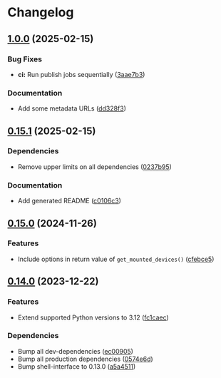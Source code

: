 # Changelog

## [1.0.0](https://github.com/MaxG87/storage-device-managers/compare/v0.15.1...v1.0.0) (2025-02-15)


### Bug Fixes

* **ci:** Run publish jobs sequentially ([3aae7b3](https://github.com/MaxG87/storage-device-managers/commit/3aae7b368afd0cc082c146018df3e3d0203dbff3))


### Documentation

* Add some metadata URLs ([dd328f3](https://github.com/MaxG87/storage-device-managers/commit/dd328f3960e13c5fc857bb2ca35e7622eeb0ef9e))

## [0.15.1](https://github.com/MaxG87/storage-device-managers/compare/v0.15.0...v0.15.1) (2025-02-15)


### Dependencies

* Remove upper limits on all dependencies ([0237b95](https://github.com/MaxG87/storage-device-managers/commit/0237b952234e8cdba0b77e1228dc508584ea965f))


### Documentation

* Add generated README ([c0106c3](https://github.com/MaxG87/storage-device-managers/commit/c0106c38b01b378d606a58e3e4def030e2da4632))

## [0.15.0](https://github.com/MaxG87/storage-device-managers/compare/v0.14.0...v0.15.0) (2024-11-26)


### Features

* Include options in return value of `get_mounted_devices()` ([cfebce5](https://github.com/MaxG87/storage-device-managers/commit/cfebce50ff802adaf34cba3320f16dc81dcc05a8))

## [0.14.0](https://github.com/MaxG87/storage-device-managers/compare/v0.13.0...v0.14.0) (2023-12-22)


### Features

* Extend supported Python versions to 3.12 ([fc1caec](https://github.com/MaxG87/storage-device-managers/commit/fc1caecce945814e574ed33e6a6a64941546d5ce))


### Dependencies

* Bump all dev-dependencies ([ec00905](https://github.com/MaxG87/storage-device-managers/commit/ec00905f2cf326a69129bd7ab38b8b3c2425ea26))
* Bump all production dependencies ([0574e6d](https://github.com/MaxG87/storage-device-managers/commit/0574e6d698b71ae994627c79aceb91b1de794b3a))
* Bump shell-interface to 0.13.0 ([a5a4511](https://github.com/MaxG87/storage-device-managers/commit/a5a451179c08fc270fed58850a1198c66feb38e1))
